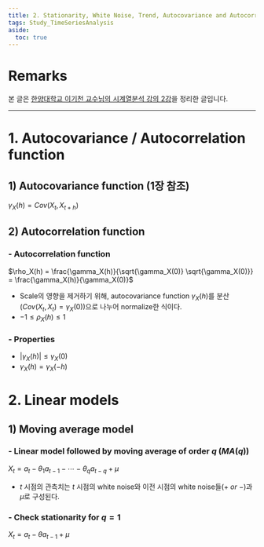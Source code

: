 ```yaml
---
title: 2. Stationarity, White Noise, Trend, Autocovariance and Autocorrelation
tags: Study_TimeSeriesAnalysis
aside:
  toc: true
---
```


# Remarks
본 글은 [한양대학교 이기천 교수님의 시계열분석 강의 2강](https://youtu.be/xhUEIHgbcnc)을 정리한 글입니다.

<!--more-->

---

# 1. Autocovariance / Autocorrelation function
## 1) Autocovariance function (1장 참조)
$\gamma_X(h) = Cov(X_t, X_{t+h})$

## 2) Autocorrelation function
### - Autocorrelation function
$\rho_X(h) = \frac{\gamma_X(h)}{\sqrt{\gamma_X(0)} \sqrt{\gamma_X(0)}} = \frac{\gamma_X(h)}{\gamma_X(0)}$ <br>
- Scale의 영향을 제거하기 위해, autocovariance function $\gamma_X(h)$를 분산($Cov(X_t, X_t) = \gamma_X(0)$)으로 나누어 normalize한 식이다. <br>
- $-1 \leq \rho_X(h) \leq 1$

### - Properties
- $|\gamma_X(h)| \leq \gamma_X(0)$ <br>
- $\gamma_X(h) = \gamma_X(-h)$ <br>


# 2. Linear models
## 1) Moving average model
### - Linear model followed by moving average of order $q$ ($MA(q)$)
$X_t = a_t - \theta_1 a_{t-1} - \cdots - \theta_q a_{t-q} + \mu$ <br>

- $t$ 시점의 관측치는 $t$ 시점의 white noise와 이전 시점의 white noise들($+ \ or \ -$)과 $\mu$로 구성된다. <br>

### - Check stationarity for $q=1$
$X_t = a_t - \theta a_{t-1} + \mu$
